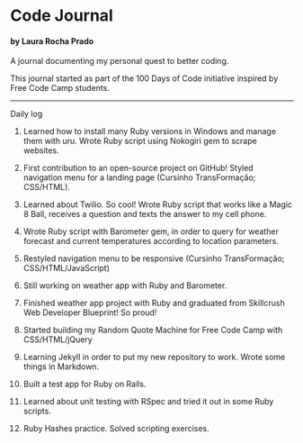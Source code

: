 # Code Journal
#### by Laura Rocha Prado

A journal documenting my personal quest to better coding.

This journal started as part of the 100 Days of Code initiative inspired by Free Code Camp students.

[//]: # (Commit format: Theme - Day n - Language/Framework/Something else)

----
Daily log

1. Learned how to install many Ruby versions in Windows and manage them with uru. Wrote Ruby script using Nokogiri gem to scrape websites.

2. First contribution to an open-source project on GitHub! Styled navigation menu for a landing page (Cursinho TransFormação; CSS/HTML).

3. Learned about Twilio. So cool! Wrote Ruby script that works like a Magic 8 Ball, receives a question and texts the answer to my cell phone.

4. Wrote Ruby script with Barometer gem, in order to query for weather forecast and current temperatures according to location parameters. 

5. Restyled navigation menu to be responsive (Cursinho TransFormação; CSS/HTML/JavaScript)

6. Still working on weather app with Ruby and Barometer.

7. Finished weather app project with Ruby and graduated from Skillcrush Web Developer Blueprint! So proud!

8. Started building my Random Quote Machine for Free Code Camp with CSS/HTML/jQuery

9. Learning Jekyll in order to put my new repository to work. Wrote some things in Markdown.

10. Built a test app for Ruby on Rails.

11. Learned about unit testing with RSpec and tried it out in some Ruby scripts.

12. Ruby Hashes practice. Solved scripting exercises.